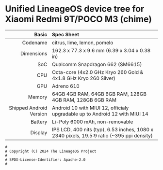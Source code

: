 # Unified LineageOS device tree for Xiaomi Redmi 9T/POCO M3 (chime)

Basic   | Spec Sheet
-------:|:-------------------------
Codename | citrus, lime, lemon, pomelo
Dimensions | 162.3 x 77.3 x 9.6 mm (6.39 x 3.04 x 0.38 in)
SoC     | Qualcomm Snapdragon 662 (SM6615)
CPU     | Octa-core (4x2.0 GHz Kryo 260 Gold & 4x1.8 GHz Kryo 260 Silver)
GPU     | Adreno 610
Memory  | 64GB 4GB RAM, 64GB 6GB RAM, 128GB 4GB RAM, 128GB 6GB RAM
Shipped Android Version | Android 10 with MIUI 12, officialy upgradable up to Android 12 with MIUI 14
Battery | Li-Poly 6000 mAh, non-removable
Display | IPS LCD, 400 nits (typ), 6.53 inches, 1080 x 2340 pixels, 19.5:9 ratio (~395 ppi density)



```
#
# Copyright (C) 2024 The LineageOS Project
#
# SPDX-License-Identifier: Apache-2.0
#
```



